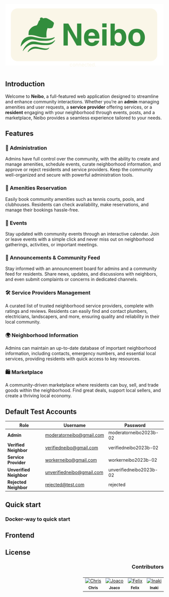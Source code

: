 <div align="center">

[![Neibo App Logo ][repo_logo_img]][page_url]

<div style="position: relative; width: 90%; display: flex; justify-content: center;">

<div style="
position: absolute;
bottom: 10px;
right: 10px;
font-size: 16px;
color: #FAF6E8FF;
">
Your peace of mind, our priority. Stay safe, stay connected.
</div>

</div>


</div>

## Introduction

Welcome to **Neibo**, a full-featured web application designed to streamline and enhance community interactions.
Whether you’re an **admin** managing amenities and user requests, a **service provider** offering services,
or a **resident** engaging with your neighborhood through events, posts, and a marketplace,
Neibo provides a seamless experience tailored to your needs.

## Features

### 🏢 Administration

Admins have full control over the community, with the ability to create and manage amenities, schedule events, curate neighborhood information, and approve or reject residents and service providers. Keep the community well-organized and secure with powerful administration tools.

### 🎾 Amenities Reservation

Easily book community amenities such as tennis courts, pools, and clubhouses. Residents can check availability, make reservations, and manage their bookings hassle-free.

### 📅 Events

Stay updated with community events through an interactive calendar. Join or leave events with a simple click and never miss out on neighborhood gatherings, activities, or important meetings.

### 📢 Announcements & Community Feed

Stay informed with an announcement board for admins and a community feed for residents. Share news, updates, and discussions with neighbors, and even submit complaints or concerns in dedicated channels.

### 🛠️ Service Providers Management

A curated list of trusted neighborhood service providers, complete with ratings and reviews. Residents can easily find and contact plumbers, electricians, landscapers, and more, ensuring quality and reliability in their local community.

### 🌍 Neighborhood Information

Admins can maintain an up-to-date database of important neighborhood information, including contacts, emergency numbers, and essential local services, providing residents with quick access to key resources.

### 🛍️ Marketplace

A community-driven marketplace where residents can buy, sell, and trade goods within the neighborhood. Find great deals, support local sellers, and create a thriving local economy.

## Default Test Accounts

| Role                | Username                     | Password                   |
|---------------------|----------------------------|---------------------------|
| **Admin**           | moderatorneibo@gmail.com    | moderatorneibo2023b-02    |
| **Verified Neighbor** | verifiedneibo@gmail.com    | verifiedneibo2023b-02     |
| **Service Provider** | workerneibo@gmail.com      | workerneibo2023b-02       |
| **Unverified Neighbor** | unverifiedneibo@gmail.com | unverifiedneibo2023b-02   |
| **Rejected Neighbor** | rejected@test.com         | rejected                  |

## Quick start

### Docker-way to quick start


## Frontend

## License


<h3 style="width: 100%; display: flex; flex-direction: row; justify-content: end; align-items: center;"> Contributors</h3>

<table style="width: 100%; display: flex; flex-direction: row; justify-content: end; align-items: center;">
<tr>
<td align="center">
<a href="https://github.com/cijjas">
<img src="https://avatars.githubusercontent.com/u/95446446?v=4" width="50px;" alt="Chris"/>
<br /><sub><b>Chris</b></sub>
</a>
</td>
<td align="center">
<a href="https://github.com/JoacoGirod">
<img src="https://avatars.githubusercontent.com/u/62113898?v=4" width="50px;" alt="Joaco"/>
<br /><sub><b>Joaco</b></sub>
</a>
</td>
<td align="center">
<a href="https://github.com/flopezmenardi">
<img src="https://avatars.githubusercontent.com/u/95313072?v=4" width="50px;" alt="Felix"/>
<br /><sub><b>Felix</b></sub>
</a>
</td>
<td align="center">
<a href="https://github.com/meursault00">
<img src="https://avatars.githubusercontent.com/u/95638674?v=4" width="50px;" alt="Inaki"/>
<br /><sub><b>Inaki</b></sub>
</a>
</td>
</tr>
</table>

  
<!-- Go -->

<!-- Repository -->

[page_url]: http://old-pawserver.it.itba.edu.ar/paw-2023b-02
[repo_logo_img]: /frontend/src/assets/images/banner_neibo.png

<!-- Project -->

<!-- Author -->

<!-- Readme links -->

<!-- Other projects links -->
